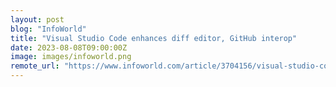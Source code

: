 ```yaml
---
layout: post
blog: "InfoWorld"
title: "Visual Studio Code enhances diff editor, GitHub interop"
date: 2023-08-08T09:00:00Z
image: images/infoworld.png
remote_url: "https://www.infoworld.com/article/3704156/visual-studio-code-enhances-diff-editor-github-interop.html#tk.rss_applicationdevelopment"
---
```

